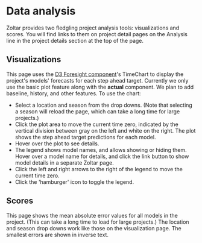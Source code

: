 # Data analysis

Zoltar provides two fledgling project analysis tools: visualizations and scores. You will find links to them on project detail pages on the Analysis line in the project details section at the top of the page.


## Visualizations

This page uses the [D3 Foresight component](https://github.com/reichlab/d3-foresight)'s TimeChart to display the project's models' forecasts for each step ahead target. Currently we only use the basic plot feature along with the **actual** component. We plan to add baseline, history, and other features. To use the chart:

- Select a location and season from the drop downs. (Note that selecting a season will reload the page, which can take a long time for large projects.)
- Click the plot area to move the current time zero, indicated by the vertical division between gray on the left and white on the right. The plot shows the step ahead target predictions for each model.
- Hover over the plot to see details.
- The legend shows model names, and allows showing or hiding them. Hover over a model name for details, and click the link button to show model details in a separate Zoltar page.
- Click the left and right arrows to the right of the legend to move the current time zero.
- Click the 'hamburger' icon to toggle the legend.


## Scores

This page shows the mean absolute error values for all models in the project. (This can take a long time to load for large projects.) The location and season drop downs work like those on the visualization page. The smallest errors are shown in inverse text.

